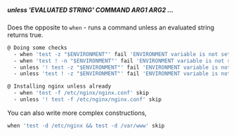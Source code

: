 ##### unless 'EVALUATED STRING' COMMAND ARG1 ARG2 ...

Does the opposite to `when` - runs a command unless an evaluated string returns true.

```bash
@ Doing some checks
  - when 'test -z "$ENVIRONMENT"' fail 'ENVIRONMENT variable is not set!'
  - when 'test ! -n "$ENVIRONMENT"' fail 'ENVIRONMENT variable is not set!'
  - unless '! test -z "$ENVIRONMENT"' fail 'ENVIRONMENT variable is not set!'
  - unless 'test ! -z "$ENVIRONMENT"' fail 'ENVIRONMENT variable is not set!'

@ Installing nginx unless already
  - when 'test -f /etc/nginx/nginx.conf' skip
  - unless '! test -f /etc/nginx/nginx.conf' skip
```

You can also write more complex constructions,

```bash
when 'test -d /etc/nginx && test -d /var/www' skip
```

